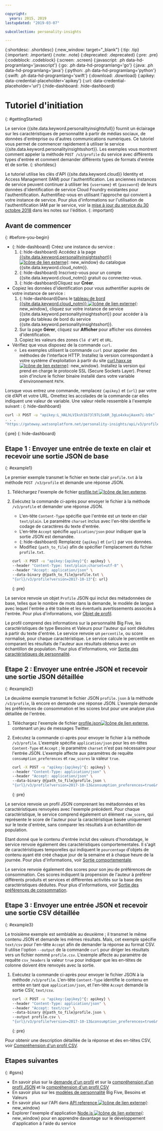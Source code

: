 ```yaml
---

copyright:
  years: 2015, 2019
lastupdated: "2019-03-07"

subcollection: personality-insights

---
```


{:shortdesc: .shortdesc}
{:new_window: target="_blank"}
{:tip: .tip}
{:important: .important}
{:note: .note}
{:deprecated: .deprecated}
{:pre: .pre}
{:codeblock: .codeblock}
{:screen: .screen}
{:javascript: .ph data-hd-programlang='javascript'}
{:go: .ph data-hd-programlang='go'}
{:java: .ph data-hd-programlang='java'}
{:python: .ph data-hd-programlang='python'}
{:swift: .ph data-hd-programlang='swift'}
{:download: .download}
{:apikey: data-credential-placeholder='apikey'}
{:url: data-credential-placeholder='url'}
{:hide-dashboard: .hide-dashboard}

# Tutoriel d'initiation
{: #gettingStarted}

Le service {{site.data.keyword.personalityinsightsfull}} fournit un éclairage sur les caractéristiques de personnalité à partir de médias sociaux, de données d'entreprise ou d'autres communications numériques. Ce tutoriel vous permet de commencer rapidement à utiliser le service {{site.data.keyword.personalityinsightsshort}}. Les exemples vous montrent comment appeler la méthode `POST /v3/profile` du service avec différents types d'entrée et comment demander différents types de formats d'entrée et de sortie.
{: shortdesc}

Le tutoriel utilise les clés d'API {{site.data.keyword.cloud}} Identity et Access Management (IAM) pour l'authentification. Les anciennes instances de service peuvent continuer à utiliser les `{username}` et `{password}` de leurs données d'identification de service Cloud Foundry existantes pour l'authentification. Authentifiez-vous en utilisant l'approche qui convient à votre instance de service. Pour plus d'informations sur l'utilisation de l'authentification IAM par le service, voir la [mise à jour du service du 30 octobre 2018](/docs/services/personality-insights?topic=personality-insights-release-notes#October2018) dans les notes sur l'édition.
{: important}

## Avant de commencer
{: #before-you-begin}

-   {: hide-dashboard} Créez une instance du service :
    1.  {: hide-dashboard} Accédez à la page [{{site.data.keyword.personalityinsightsshort}} ![Icône de lien externe](../../icons/launch-glyph.svg "Icône de lien externe")](https://{DomainName}/catalog/services/personality-insights){: new_window} du catalogue {{site.data.keyword.cloud_notm}}.
    1.  {: hide-dashboard} Inscrivez-vous pour un compte {{site.data.keyword.cloud_notm}} gratuit ou connectez-vous.
    1.  {: hide-dashboard}Cliquez sur **Créer**. 
-   Copiez les données d'identification pour vous authentifier auprès de votre instance de service :
    1.  {: hide-dashboard}Dans le [tableau de bord {{site.data.keyword.cloud_notm}} ![Icône de lien externe](../../icons/launch-glyph.svg "Icône de lien externe")](https://{DomainName}/dashboard/apps){: new_window}, cliquez sur votre instance de service {{site.data.keyword.personalityinsightsshort}} pour accéder à la page du tableau de bord du service {{site.data.keyword.personalityinsightsshort}}.
    1.  Sur la page **Gérer**, cliquez sur **Afficher** pour afficher vos données d'identification.
    1.  Copiez les valeurs des zones `Clé d'API` et `URL`.
-   Vérifiez que vous disposez de la commande `curl`.
    -   Les exemples utilisent la commande `curl` pour appeler des méthodes de l'interface HTTP. Installez la version correspondant à votre système d'exploitation à partir du site [curl.haxx.se ![Icône de lien externe](../../icons/launch-glyph.svg "Icône de lien externe")](https://curl.haxx.se/){: new_window}. Installez la version qui prend en charge le protocole SSL (Secure Sockets Layer). Prenez soin d'inclure le fichier binaire installé dans votre variable d'environnement `PATH`.

Lorsque vous entrez une commande, remplacez `{apikey}` et `{url}` par votre clé d’API et votre URL. Omettez les accolades de la commande car elles indiquent une valeur de variable. Une valeur réelle ressemble à l'exemple suivant :
{: hide-dashboard}

```bash
curl -X POST -u "apikey:L_HALhLVIksh1b73l97LSs6R_3gLo4xkujAaxm7i-b9x"
. . .
"https://gateway.watsonplatform.net/personality-insights/api/v3/profile?version=2017-10-13"
```
{:pre}
{: hide-dashboard}

## Etape 1 : Envoyer une entrée de texte en clair et recevoir une sortie JSON de base
{: #example1}

Le premier exemple transmet le fichier en texte clair `profile.txt` à la méthode `POST /v3/profile` et demande une réponse JSON. 

1.  Téléchargez l'exemple de fichier <a target="_blank" href="https://watson-developer-cloud.github.io/doc-tutorial-downloads/personality-insights/profile.txt" download="profile.txt">profile.txt <img src="../../icons/launch-glyph.svg" alt="Icône de lien externe" title="Icône de lien externe"></a>.
1.  Exécutez la commande ci-après pour envoyer le fichier à la méthode `/v3/profile` et demander une réponse JSON. 
    -   L'en-tête `Content-Type` spécifie que l'entrée est un texte en clair `text/plain`. Le paramètre `charset` inclus avec l'en-tête identifie le codage de caractères du texte d'entrée. 
    -   L'en-tête `Accept` spécifie `application/json` pour indiquer que la sortie JSON est demandée.
    -   {: hide-dashboard} Remplacez `{apikey}` et `{url}` par vos données.
    -   Modifiez `{path_to_file}` afin de spécifier l'emplacement du fichier `profile.txt`.

    ```bash
    curl -X POST -u "apikey:{apikey}"{: apikey} \
    --header "Content-Type: text/plain;charset=utf-8" \
    --header "Accept: application/json" \
    --data-binary @{path_to_file}profile.txt \
    "{url}/v3/profile?version=2017-10-13"{: url}
    ```
    {: pre}

Le service renvoie un objet `Profile` JSON qui inclut des métadonnées de base, telles que le nombre de mots dans la demande, le modèle de langue avec lequel l'entrée a été traitée et les éventuels avertissements associés à l'entrée. Pour plus d'informations, voir [Objet de profil](/docs/services/personality-insights?topic=personality-insights-output#outputJSON).

Le profil comprend des informations sur la personnalité Big Five, les caractéristiques de type Besoins et Valeurs pour l'auteur qui sont déduites à partir du texte d'entrée. Le service renvoie un `percentile`, ou score normalisé, pour chaque caractéristique. Le service calcule le percentile en comparant les résultats de l'auteur aux résultats obtenus avec un échantillon de population. Pour plus d'informations, voir [Sortie des caractéristiques de personnalité](/docs/services/personality-insights?topic=personality-insights-output#traitJSON).

## Etape 2 : Envoyer une entrée JSON et recevoir une sortie JSON détaillée
{: #example2}

Le deuxième exemple transmet le fichier JSON `profile.json` à la méthode `/v3/profile`, là encore en demande une réponse JSON. L'exemple demande les préférences de consommation et les scores brut pour une analyse plus détaillée de l'entrée.

1.  Téléchargez l'exemple de fichier <a target="_blank" href="https://watson-developer-cloud.github.io/doc-tutorial-downloads/personality-insights/profile.json" download="profile.json">profile.json<img src="../../icons/launch-glyph.svg" alt="Icône de lien externe" title="Icône de lien externe"></a>, contenant un jeu de messages Twitter.
1.  Exécutez la commande ci-après pour envoyer le fichier à la méthode `/v3/profile`. L'exemple spécifie `application/json` pour les en-têtes `Content-Type` et `Accept` ; le paramètre `charset` n'est pas nécessaire pour l'entrée JSON. L'exemple affecte aux paramètres de requête `consumption_preferences` et `raw_scores` la valeur `true`.

    ```bash
    curl -X POST -u "apikey:{apikey}"{: apikey} \
    --header "Content-Type: application/json" \
    --header "Accept: application/json" \
    --data-binary @{path_to_file}profile.json \
    "{url}/v3/profile?version=2017-10-13&consumption_preferences=true&raw_scores=true"{: url}
    ```
    {: pre}

Le service renvoie un profil JSON comprenant les métadonnées et les caractéristiques renvoyées avec l'exemple précédent. Pour chaque caractéristique, le service comprend également un élément `raw_score`, qui représente le score de l'auteur pour la caractéristique basée uniquement sur le texte d'entrée, sans comparer les résultats à un échantillon de population.

Etant donné que le contenu d'entrée inclut des valeurs d'horodatage, le service renvoie également des caractéristiques comportementales. Il s'agit de caractéristiques temporelles qui indiquent le `pourcentage` d'objets de contenu ayant été créé chaque jour de la semaine et à chaque heure de la journée. Pour plus d'informations, voir [Sortie comportementale](/docs/services/personality-insights?topic=personality-insights-output#behaviorJSON).

Le service renvoie également des scores pour son jeu de préférences de consommation. Ces scores indiquent la propension de l'auteur à préférer différents produits et services et différentes activités sur la base des caractéristiques déduites. Pour plus d'informations, voir [Sortie des préférences de consommation](/docs/services/personality-insights?topic=personality-insights-output#preferenceJSON).

## Etape 3 : Envoyer une entrée JSON et recevoir une sortie CSV détaillée
{: #example3}

Le troisième exemple est semblable au deuxième ; il transmet le même contenu JSON et demande les mêmes résultats. Mais, cet exemple spécifie `text/csv` pour l'en-tête `Accept` afin de demander la réponse au format CSV. Il utilise l'option `--output` de la commande `curl` pour diriger les résultats vers un fichier nommé `profile.csv`. L'exemple affecte au paramètre de requête `csv_headers` la valeur `true` pour indiquer que les en-têtes de colonne doivent être renvoyés avec la sortie.

1.  Exécutez la commande ci-après pour envoyer le fichier JSON à la méthode `/v3/profile`. L'en-tête `Content-Type` identifie le contenu en entrée en tant que `application/json`, et l'en-tête `Accept` demande la sortie CSV, `text/csv`.

    ```bash
    curl -X POST -u "apikey:{apikey}"{: apikey} \
    --header "Content-Type: application/json" \
    --header "Accept: text/csv" \
    --data-binary @{path_to_file}profile.json \
    --output profile.csv \
    "{url}/v3/profile?version=2017-10-13&consumption_preferences=true&raw_scores=true&csv_headers=true"{: url}
    ```
    {: pre}

Pour obtenir une description détaillée de la réponse et des en-têtes CSV, voir [Compréhension d'un profil CSV](/docs/services/personality-insights?topic=personality-insights-outputCSV).

## Etapes suivantes
{: #gsns}

-   En savoir plus sur la [demande d'un profil](/docs/services/personality-insights?topic=personality-insights-input) et sur la [compréhension d'un profil JSON](/docs/services/personality-insights?topic=personality-insights-output) et la [compréhension d'un profil CSV](/docs/services/personality-insights?topic=personality-insights-outputCSV)
-   En savoir plus sur les [modèles de personnalité](/docs/services/personality-insights?topic=personality-insights-models) Big Five, Besoins et Valeurs
-   En savoir plus sur l'API dans [API reference ![Icône de lien externe](../../icons/launch-glyph.svg "Icône de lien externe")](https://{DomainName}/apidocs/personality-insights){: new_window}
-   Explorer l'exemple d'application [Node.js ![Icône de lien externe](../../icons/launch-glyph.svg "Icône de lien externe")](https://github.com/watson-developer-cloud/personality-insights-nodejs){: new_window} pour en apprendre davantage sur le développement d'application à l'aide du service
